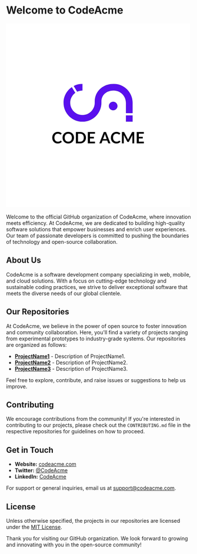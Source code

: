 # Welcome to CodeAcme

![CodeAcme Logo](../media/logo.png)

Welcome to the official GitHub organization of CodeAcme, where innovation meets efficiency. At CodeAcme, we are dedicated to building high-quality software solutions that empower businesses and enrich user experiences. Our team of passionate developers is committed to pushing the boundaries of technology and open-source collaboration.

## About Us

CodeAcme is a software development company specializing in web, mobile, and cloud solutions. With a focus on cutting-edge technology and sustainable coding practices, we strive to deliver exceptional software that meets the diverse needs of our global clientele.

## Our Repositories

At CodeAcme, we believe in the power of open source to foster innovation and community collaboration. Here, you'll find a variety of projects ranging from experimental prototypes to industry-grade systems. Our repositories are organized as follows:

- **[ProjectName1](link-to-repo1)** - Description of ProjectName1.
- **[ProjectName2](link-to-repo2)** - Description of ProjectName2.
- **[ProjectName3](link-to-repo3)** - Description of ProjectName3.

Feel free to explore, contribute, and raise issues or suggestions to help us improve.

## Contributing

We encourage contributions from the community! If you're interested in contributing to our projects, please check out the `CONTRIBUTING.md` file in the respective repositories for guidelines on how to proceed.

## Get in Touch

- **Website:** [codeacme.com](https://codeacme.com)
- **Twitter:** [@CodeAcme](https://twitter.com/CodeAcme)
- **LinkedIn:** [CodeAcme](https://www.linkedin.com/company/codeacme)

For support or general inquiries, email us at [support@codeacme.com](mailto:support@codeacme.com).

## License

Unless otherwise specified, the projects in our repositories are licensed under the [MIT License](https://opensource.org/licenses/MIT).

Thank you for visiting our GitHub organization. We look forward to growing and innovating with you in the open-source community!
